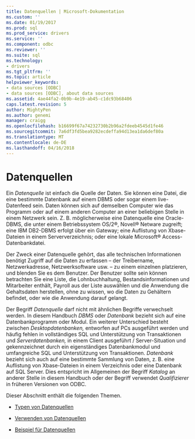 ```yaml
---
title: Datenquellen | Microsoft-Dokumentation
ms.custom: ''
ms.date: 01/19/2017
ms.prod: sql
ms.prod_service: drivers
ms.service: ''
ms.component: odbc
ms.reviewer: ''
ms.suite: sql
ms.technology:
- drivers
ms.tgt_pltfrm: ''
ms.topic: article
helpviewer_keywords:
- data sources [ODBC]
- data sources [ODBC], about data sources
ms.assetid: 4ae44fa2-0b9b-4e19-ab45-c1dc93b68406
caps.latest.revision: 5
author: MightyPen
ms.author: genemi
manager: craigg
ms.openlocfilehash: b16699f67a74232730b2b96a2fdeeb4545d1fe46
ms.sourcegitcommit: 7a6df3fd5bea9282ecdeffa94d13ea1da6def80a
ms.translationtype: MT
ms.contentlocale: de-DE
ms.lasthandoff: 04/16/2018
---
```

# <a name="data-sources"></a>Datenquellen
Ein *Datenquelle* ist einfach die Quelle der Daten. Sie können eine Datei, die eine bestimmte Datenbank auf einem DBMS oder sogar einem live-Datenfeed sein. Daten können sich auf demselben Computer wie das Programm oder auf einem anderen Computer an einer beliebigen Stelle in einem Netzwerk sein. Z. B. möglicherweise eine Datenquelle eine Oracle-DBMS, die unter einem Betriebssystem OS/2®, Novell® Netware zugreift; eine IBM DB2-DBMS erfolgt über ein Gateway; eine Auflistung von Xbase-Dateien in einem Serververzeichnis; oder eine lokale Microsoft® Access-Datenbankdatei.  
  
 Der Zweck einer Datenquelle gehört, das alle technischen Informationen benötigt Zugriff auf die Daten zu erfassen – der Treibername, Netzwerkadresse, Netzwerksoftware usw. – zu einem einzelnen platzieren, und blenden Sie es dem Benutzer. Der Benutzer sollte sein können betrachten Sie eine Liste, die Lohnbuchhaltung, Bestandsinformationen und Mitarbeiter enthält, Payroll aus der Liste auswählen und die Anwendung die Gehaltsdaten herstellen, ohne zu wissen, wo die Daten zu Gehältern befindet, oder wie die Anwendung darauf gelangt.  
  
 Der Begriff *Datenquelle* darf nicht mit ähnlichen Begriffe verwechselt werden. In diesem Handbuch *DBMS* oder *Datenbank* bezieht sich auf eine Datenbankprogramm oder Modul. Ein weiterer Unterschied besteht zwischen *Desktopdatenbanken,* entworfen auf PCs ausgeführt werden und häufig fehlen in vollständiges SQL und Unterstützung von Transaktionen und *Serverdatenbanken,* in einem Client ausgeführt / Server-Situation und gekennzeichnet durch ein eigenständiges Datenbankmodul und umfangreiche SQL und Unterstützung von Transaktionen. *Datenbank* bezieht sich auch auf eine bestimmte Sammlung von Daten, z. B. eine Auflistung von Xbase-Dateien in einem Verzeichnis oder eine Datenbank auf SQL Server. Dies entspricht im Allgemeinen der Begriff *Katalog* an anderer Stelle in diesem Handbuch oder der Begriff verwendet *Qualifizierer* in früheren Versionen von ODBC.  
  
 Dieser Abschnitt enthält die folgenden Themen.  
  
-   [Typen von Datenquellen](../../odbc/reference/types-of-data-sources.md)  
  
-   [Verwenden von Datenquellen](../../odbc/reference/using-data-sources.md)  
  
-   [Beispiel für Datenquellen](../../odbc/reference/data-source-example.md)
